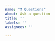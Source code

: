 ```yaml
---
name: "❓ Questions"
about: Ask a question
title: ''
labels: ''
assignees: ''

---
```


<!--
Feel free to ask a question regarding this project
-->
